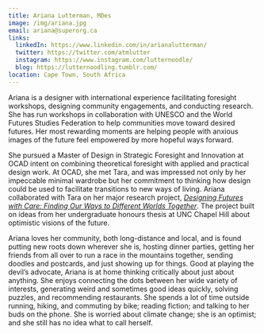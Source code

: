 ```yaml
---
title: Ariana Lutterman, MDes
image: /img/ariana.jpg
email: ariana@superorg.ca
links:
  linkedIn: https://www.linkedin.com/in/arianalutterman/
  twitter: https://twitter.com/atmlutter
  instagram: https://www.instagram.com/lutternoodle/
  blog: https://lutternoodling.tumblr.com/
location: Cape Town, South Africa
---
```


Ariana is a designer with international experience facilitating foresight workshops, designing community engagements, and conducting research. She has run workshops in collaboration with UNESCO and the World Futures Studies Federation to help communities move toward desired futures. Her most rewarding moments are helping people with anxious images of the future feel empowered by more hopeful ways forward.

She pursued a Master of Design in Strategic Foresight and Innovation at OCAD intent on combining theoretical foresight with applied and practical design work. At OCAD, she met Tara, and was impressed not only by her impeccable minimal wardrobe but her commitment to thinking how design could be used to facilitate transitions to new ways of living. Ariana collaborated with Tara on her major research project, [_Designing Futures with Care: Finding Our Ways to Different Worlds Together_](http://openresearch.ocadu.ca/id/eprint/2634/1/Campbell_Tara_Lutterman_Ariana_2019_MDES_SFI_MRP.pdf). The project built on ideas from her undergraduate honours thesis at UNC Chapel Hill about optimistic visions of the future.

Ariana loves her community, both long-distance and local, and is found putting new roots down wherever she is, hosting dinner parties, getting her friends from all over to run a race in the mountains together, sending doodles and postcards, and just showing up for things. Good at playing the devil’s advocate, Ariana is at home thinking critically about just about anything. She enjoys connecting the dots between her wide variety of interests, generating weird and sometimes good ideas quickly, solving puzzles, and recommending restaurants. She spends a lot of time outside running, hiking, and commuting by bike; reading fiction; and talking to her buds on the phone. She is worried about climate change; she is an optimist; and she still has no idea what to call herself.
